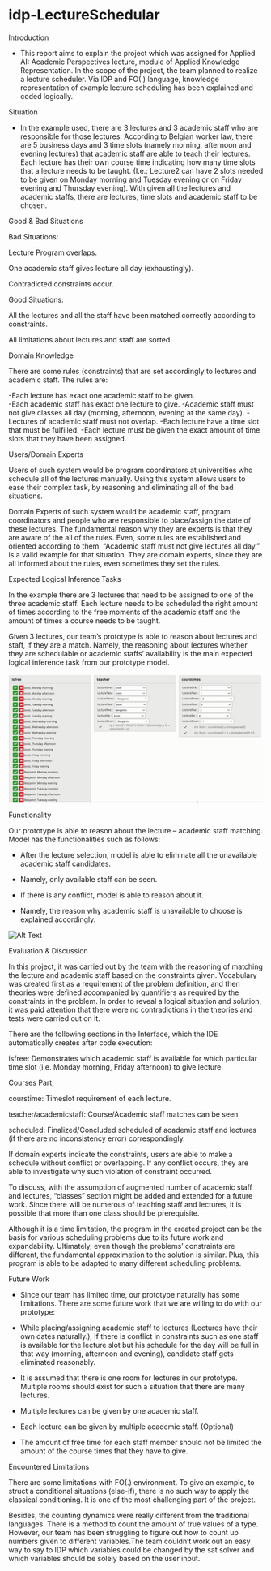# idp-LectureSchedular

Introduction 

- This report aims to explain the project which was assigned for Applied AI: Academic Perspectives lecture, module of Applied Knowledge Representation. In the scope of the project, the team planned to realize a lecture scheduler. Via IDP and FO(.) language, knowledge representation of example lecture scheduling has been explained and coded logically. 

Situation 

- In the example used, there are 3 lectures and 3 academic staff who are responsible for those lectures. According to Belgian worker law, there are 5 business days and 3 time slots (namely morning, afternoon and evening lectures) that academic staff are able to teach their lectures. Each lecture has their own course time indicating how many time slots that a lecture needs to be taught. (I.e.: Lecture2 can have 2 slots needed to be given on Monday morning and Tuesday evening or on Friday evening and Thursday evening). With given all the lectures and academic staffs, there are lectures, time slots and academic staff to be chosen. 

Good & Bad Situations 


Bad Situations: 

Lecture Program overlaps. 

One academic staff gives lecture all day (exhaustingly). 

Contradicted constraints occur. 


Good Situations: 

All the lectures and all the staff have been matched correctly according to constraints. 

All limitations about lectures and staff are sorted.  

Domain Knowledge 

There are some rules (constraints) that are set accordingly to lectures and academic staff. The rules are: 

-Each lecture has exact one academic staff to be given.  
-Each academic staff has exact one lecture to give. 
-Academic staff must not give classes all day (morning, afternoon, evening at the same day). 
-Lectures of academic staff must not overlap. 
-Each lecture have a time slot that must be fulfilled. 
-Each lecture must be given the exact amount of time slots that they have been assigned. 

Users/Domain Experts

Users of such system would be program coordinators at universities who schedule all of the lectures manually. Using this system allows users to ease their complex task, by reasoning and eliminating all of the bad situations.

Domain Experts of such system would be academic staff, program coordinators and people who are responsible to place/assign the date of these lectures. The fundamental reason why they are experts is that they are aware of the all of the rules. Even, some rules are established and oriented according to them. “Academic staff must not give lectures all day.” is a valid example for that situation. They are domain experts, since they are all informed about the rules, even sometimes they set the rules.    

 
Expected Logical Inference Tasks 

In the example there are 3 lectures that need to be assigned to one of the three academic staff. Each lecture needs to be scheduled the right amount of times according to the free moments of the academic staff and the amount of times a course needs to be taught.	 

Given 3 lectures, our team’s prototype is able to reason about lectures and staff, if they are a match. Namely, the reasoning about lectures whether they are schedulable or academic staffs’ availability is the main expected logical inference task from our prototype model. 

![Alt Text](https://github.com/eremkaralar/idp-LectureSchedular/blob/main/images/conflict_demo.gif)

Functionality 

Our prototype is able to reason about the lecture – academic staff matching. Model has the functionalities such as follows: 

- After the lecture selection, model is able to eliminate all the unavailable academic staff candidates. 

- Namely, only available staff can be seen. 

- If there is any conflict, model is able to reason about it. 

- Namely, the reason why academic staff is unavailable to choose is explained accordingly.  
 
![Alt Text](https://github.com/eremkaralar/idp-LectureSchedular/blob/main/images/selection_demo.gif)
  
Evaluation & Discussion 

In this project, it was carried out by the team with the reasoning of matching the lecture and academic staff based on the constraints given. Vocabulary was created first as a requirement of the problem definition, and then theories were defined accompanied by quantifiers as required by the constraints in the problem. In order to reveal a logical situation and solution, it was paid attention that there were no contradictions in the theories and tests were carried out on it. 

There are the following sections in the Interface, which the IDE automatically creates after code execution: 

isfree: Demonstrates which academic staff is available for which particular time slot (i.e. Monday morning, Friday afternoon) to give lecture. 

Courses Part; 

courstime:  Timeslot requirement of each lecture. 

teacher/academicstaff: Course/Academic staff matches can be seen. 

scheduled: Finalized/Concluded scheduled of academic staff and lectures (if there are no inconsistency error) correspondingly.

If domain experts indicate the constraints, users are able to make a schedule without conflict or overlapping. If any conflict occurs, they are able to investigate why such violation of constraint occurred.

To discuss, with the assumption of augmented number of academic staff and lectures, “classes” section might be added and extended for a future work. Since there will be numerous of teaching staff and lectures, it is possible that more than one class should be prerequisite. 

Although it is a time limitation, the program in the created project can be the basis for various scheduling problems due to its future work and expandability. Ultimately, even though the problems’ constraints are different, the fundamental approximation to the solution is similar. Plus, this program is able to be adapted to many different scheduling problems. 

Future Work 

- Since our team has limited time, our prototype naturally has some limitations. There are some future work that we are willing to do with our prototype: 

- While placing/assigning academic staff to lectures (Lectures have their own dates naturally.), If there is conflict in constraints such as one staff is available for the lecture slot but his schedule for the day will be full in that way (morning, afternoon and evening), candidate staff gets eliminated reasonably. 

- It is assumed that there is one room for lectures in our prototype. Multiple rooms should exist for such a situation that there are many lectures. 

- Multiple lectures can be given by one academic staff. 

- Each lecture can be given by multiple academic staff. (Optional) 

- The amount of free time for each staff member should not be limited the amount of the course times that they have to give. 

Encountered Limitations

There are some limitations with FO(.) environment. To give an example, to struct a conditional situations (else-if), there is no such way to apply the classical conditioning. It is one of the most challenging part of the project. 


Besides, the counting dynamics were really different from the traditional languages. There is a method to count the amount of true values of a type. However, our team has been struggling to figure out how to count up numbers given to different variables.The team couldn’t work out an easy way to say to IDP which variables could be changed by the sat solver and which variables should be solely based on the user input.  






